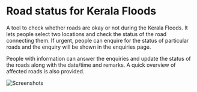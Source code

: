 Road status for Kerala Floods
=================

A tool to check whether roads are okay or not during the Kerala Floods. It lets people select two locations and check the status of the road connecting them. If urgent, people can enquire for the status of particular roads and the enquiry will be shown in the enquiries page.

People with information can answer the enquiries and update the status of the roads along with the date/time and remarks. A quick overview of affected roads is also provided.

![Screenshots](https://raw.githubusercontent.com/AnandBaburajan/Road-Status-for-Kerala-Floods/master/app/screenshot.png)

